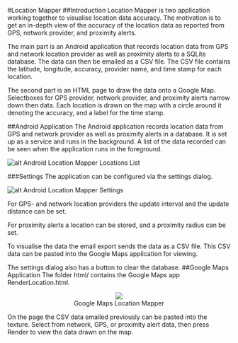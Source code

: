 #Location Mapper
##Introduction
Location Mapper is two application working together to visualise location data accuracy. The motivation is to get an in-depth view of the accuracy of the location data as reported from GPS, network provider, and proximity alerts. 

The main part is an Android application that records location data from GPS and network location provider as well as proximity alerts to a SQLite database. The data can then be emailed as a CSV file. The CSV file contains the latitude, longitude, accuracy, provider name, and time stamp for each location.

The second part is an HTML page to draw the data onto a Google Map. Selectboxes for GPS provider, network provider, and proximity alerts narrow down then data.  Each location is drawn on the map with a circle around it denoting the accuracy, and a label for the time stamp.  

##Android Application
The Android application records location data from GPS and network provider  as well as proximity alerts in a database. It is set up as a service and runs in the background. 
A list of the data recorded can be seen when the application runs in the foreground.

![alt Android Location Mapper Locations List](http://github.com/marcfasel/LocationMapper/raw/master/LocationMapperLocations.png "Android Location Mapper Locations List")

###Settings
The application can be configured via the settings dialog.
 
![alt Android Location Mapper Settings](http://github.com/marcfasel/LocationMapper/raw/master/LocationMapperSettings.png "Android Location Mapper Settings")

For GPS- and network location providers the update interval and the update distance can be set.

For proximity alerts a location can be stored, and a proximity radius can be set.

To visualise the data the email export sends the data as a CSV file. This CSV data can be pasted into the Google Maps application for viewing. 

The settings dialog also has a button to clear the database.
##Google Maps Application
The folder html/ contains the Google Maps app RenderLocation.html.

<center><img src="http://github.com/marcfasel/LocationMapper/raw/master/GoogleMapsLocationMapper.png"></center>
<center>Google Maps Location Mapper</center>


On the page the CSV data emailed previously can be pasted into the texture. Select from network, GPS, or proximity alert data, then press Render to view the data drawn on the map.  